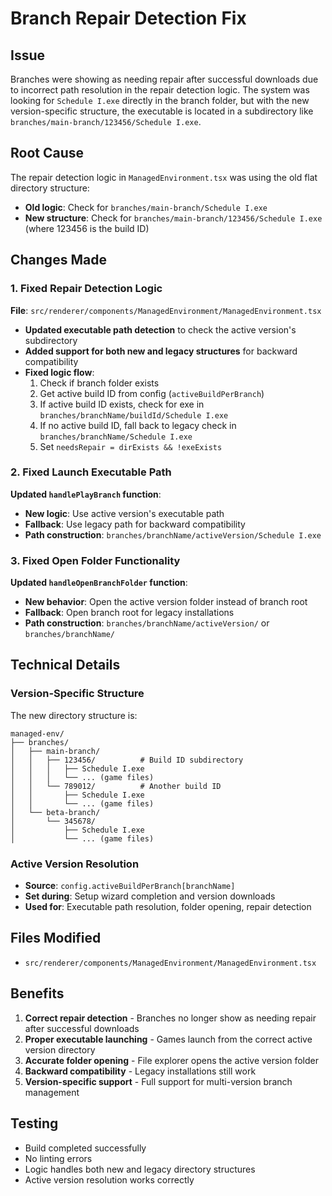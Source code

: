 # Branch Repair Detection Fix

## Issue
Branches were showing as needing repair after successful downloads due to incorrect path resolution in the repair detection logic. The system was looking for `Schedule I.exe` directly in the branch folder, but with the new version-specific structure, the executable is located in a subdirectory like `branches/main-branch/123456/Schedule I.exe`.

## Root Cause
The repair detection logic in `ManagedEnvironment.tsx` was using the old flat directory structure:
- **Old logic**: Check for `branches/main-branch/Schedule I.exe`
- **New structure**: Check for `branches/main-branch/123456/Schedule I.exe` (where 123456 is the build ID)

## Changes Made

### 1. Fixed Repair Detection Logic
**File**: `src/renderer/components/ManagedEnvironment/ManagedEnvironment.tsx`

- **Updated executable path detection** to check the active version's subdirectory
- **Added support for both new and legacy structures** for backward compatibility
- **Fixed logic flow**:
  1. Check if branch folder exists
  2. Get active build ID from config (`activeBuildPerBranch`)
  3. If active build ID exists, check for exe in `branches/branchName/buildId/Schedule I.exe`
  4. If no active build ID, fall back to legacy check in `branches/branchName/Schedule I.exe`
  5. Set `needsRepair = dirExists && !exeExists`

### 2. Fixed Launch Executable Path
**Updated `handlePlayBranch` function**:
- **New logic**: Use active version's executable path
- **Fallback**: Use legacy path for backward compatibility
- **Path construction**: `branches/branchName/activeVersion/Schedule I.exe`

### 3. Fixed Open Folder Functionality
**Updated `handleOpenBranchFolder` function**:
- **New behavior**: Open the active version folder instead of branch root
- **Fallback**: Open branch root for legacy installations
- **Path construction**: `branches/branchName/activeVersion/` or `branches/branchName/`

## Technical Details

### Version-Specific Structure
The new directory structure is:
```
managed-env/
├── branches/
│   ├── main-branch/
│   │   ├── 123456/          # Build ID subdirectory
│   │   │   ├── Schedule I.exe
│   │   │   └── ... (game files)
│   │   └── 789012/          # Another build ID
│   │       ├── Schedule I.exe
│   │       └── ... (game files)
│   └── beta-branch/
│       └── 345678/
│           ├── Schedule I.exe
│           └── ... (game files)
```

### Active Version Resolution
- **Source**: `config.activeBuildPerBranch[branchName]`
- **Set during**: Setup wizard completion and version downloads
- **Used for**: Executable path resolution, folder opening, repair detection

## Files Modified
- `src/renderer/components/ManagedEnvironment/ManagedEnvironment.tsx`

## Benefits
1. **Correct repair detection** - Branches no longer show as needing repair after successful downloads
2. **Proper executable launching** - Games launch from the correct active version directory
3. **Accurate folder opening** - File explorer opens the active version folder
4. **Backward compatibility** - Legacy installations still work
5. **Version-specific support** - Full support for multi-version branch management

## Testing
- Build completed successfully
- No linting errors
- Logic handles both new and legacy directory structures
- Active version resolution works correctly
